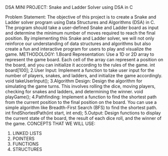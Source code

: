 DSA MINI PROJECT: Snake and Ladder Solver using DSA in C

Problem Statement:
The objective of this project is to create a Snake and Ladder solver program using Data Structures and Algorithms (DSA) in C. The program should take a user-defined Snake and Ladder board as input and determine the minimum number of moves required to reach the final position.
By implementing this Snake and Ladder solver, we will not only reinforce our understanding of data structures and algorithms but also create a fun and interactive program for users to play and visualize the game.
METHODOLOGY:
1.Board Representation: Use a 1D or 2D array to represent the game board. Each cell of the array can represent a position on the board, and you can initialize it according to the rules of the game.
int board[100];
2.User Input: Implement a function to take user input for the number of players, snakes, and ladders, and initialize the game accordingly.
void takeUserInput();
3.Algorithm Design: Design the algorithm for simulating the game turns. This involves rolling the dice, moving players, checking for snakes and ladders, and determining the winner.
void playGame();
4.Pathfinding: Implement a function to find the shortest path from the current position to the final position on the board. You can use a simple algorithm like Breadth-First Search (BFS) to find the shortest path.
int findShortestPath(int start, int end);
5.Output: Design functions to display the current state of the board, the result of each dice roll, and the winner of the game.
CONCEPTS THAT WE WILL USE:
1.	LINKED LISTS
2.	POINTERS
3.	FUNCTIONS
4.	STRUCTURES
